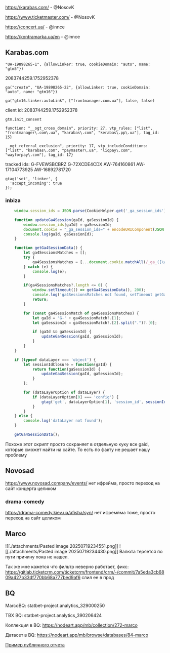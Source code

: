 https://karabas.com/ - @NosovK 

https://www.ticketmaster.com/ - @NosovK 

https://concert.ua/ - @innce 

https://kontramarka.ua/en - @innce

## Karabas.com
```"UA-19898265-1", {allowLinker: true, cookieDomain: "auto", name: "gtm5"})```

2083744259.1752952378

```ga("create", "UA-19898265-22", {allowLinker: true, cookieDomain: "auto", name: "gtm16"})```

```ga("gtm16.linker:autoLink", ["frontmanager.com.ua"], false, false)```

client id: 2083744259.1752952378

```gtm.init_consent```

```function: "__ogt_cross_domain", priority: 27, vtp_rules: ["list", "frontmanager\.com\.ua", "karabas\.com", "kerabas\.pp\.ua"], tag_id: 15}```

```__ogt_referral_exclusion", priority: 17, vtp_includeConditions: ["list", "karabas\.com", "paymaster\.ua", "liqpay\.com", "wayforpay\.com"], tag_id: 17}```

tracked ids:
G-FVEWSBCBRZ
G-72XCDE4CDX
AW-764160861
AW-17104773925
AW-16892781720

```
gtag('set', 'linker', {
  'accept_incoming': true
});
```



### inbiza
```javascript
    window.session_ids = JSON.parse(CookieHelper.get('_ga_session_ids') || '{}');

    function updateGa4Session(gaId, gaSessionId) {
        window.session_ids[gaId] = gaSessionId;
        document.cookie = "_ga_session_ids=" + encodeURIComponent(JSON.stringify(window.session_ids)) + "; path=/";
        console.log(gaId, gaSessionId);
    }

    function getGa4SessionData() {
        let ga4SessionsMatches = [];
        try {
            ga4SessionsMatches = [...document.cookie.matchAll(/_ga_([\w\d\-]*?)=GS\d\.\d\.(.+?)(?:;|$)/g)];
        } catch (e) {
            console.log(e);
        }

        if(ga4SessionsMatches?.length <= 0) {
            window.setTimeout(() => getGa4SessionData(), 200);
            console.log('ga4SessionsMatches not found, setTimeout getGa4SessionData');
            return;
        }

        for (const ga4SessionMatch of ga4SessionsMatches) {
            let gaId = 'G-' + ga4SessionMatch?.[1];
            let gaSessionId = ga4SessionMatch?.[2].split(".")?.[0];

            if (gaId && gaSessionId) {
                updateGa4Session(gaId, gaSessionId);
            }
        }
    }

    if (typeof dataLayer === 'object') {
        let sessionIdClosure = function(gaId) {
            return function(gaSessionId) {
                updateGa4Session(gaId, gaSessionId);
            }
        };

        for (dataLayerOption of dataLayer) {
            if (dataLayerOption[0] === 'config') {
                gtag('get', dataLayerOption[1], 'session_id', sessionIdClosure(dataLayerOption[1]));
            }
        }
    } else {
        console.log('dataLayer not found');
    }

    getGa4SessionData();
```
Похоже этот скрипт просто сохраняет в отдельную куку все gaid, которые сможет найти на сайте. То есть по факту не решает нашу проблему

## Novosad
https://www.novosad.company/events/
нет ифрейма, просто переход на сайт концерта целиком

### drama-comedy
https://drama-comedy.kiev.ua/afisha/syn/
нет ифремйма тоже, просто переход на сайт целиком

## Marco
![[./attachments/Pasted image 20250719234551.png]]
	![[./attachments/Pasted image 20250719234430.png]]
	Валюта теряется по пути
причину пока не нашел.

Так же мне кажется что фильтр неверно работает, фикс: https://gitlab.ticketcrm.com/ticketcrm/frontend/crm/-/commit/7a5eda3cb6809a427b33df770bb68a777bed9af6
слил ее в прод


## BQ
MarcoBQ: statbet-project.analytics_329000250

TBX BQ: statbet-project.analytics_390206424

Коллекция в BQ: https://nodeart.app/mb/collection/272-marco

Датасет в BQ: https://nodeart.app/mb/browse/databases/84-marco

[Пример публичного отчета](https://nodeart.app/mb/public/question/6a756444-1848-45ec-ba41-eb2891a3ee0b?from=2025-07-18&to=2025-07-20)